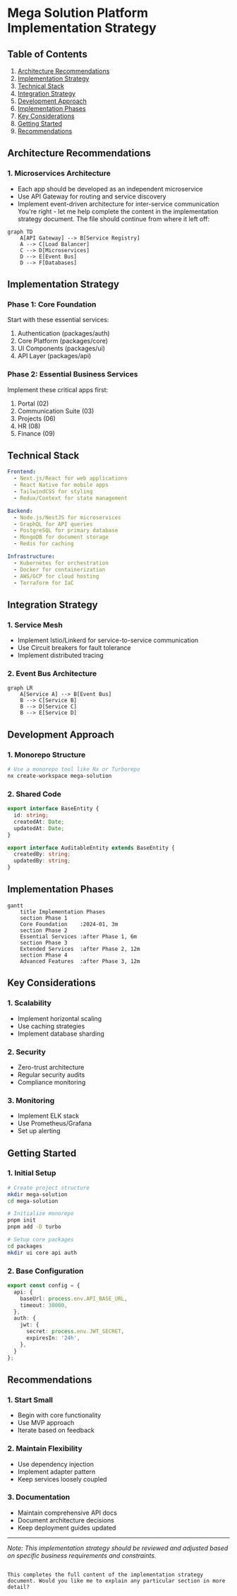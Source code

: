 # Mega Solution Platform Implementation Strategy

## Table of Contents
1. [Architecture Recommendations](#architecture-recommendations)
2. [Implementation Strategy](#implementation-strategy)
3. [Technical Stack](#technical-stack)
4. [Integration Strategy](#integration-strategy)
5. [Development Approach](#development-approach)
6. [Implementation Phases](#implementation-phases)
7. [Key Considerations](#key-considerations)
8. [Getting Started](#getting-started)
9. [Recommendations](#recommendations)

## Architecture Recommendations

### 1. Microservices Architecture
- Each app should be developed as an independent microservice
- Use API Gateway for routing and service discovery
- Implement event-driven architecture for inter-service communication 
You're right - let me help complete the content in the implementation strategy document. The file should continue from where it left off:



```mermaid
graph TD
    A[API Gateway] --> B[Service Registry]
    A --> C[Load Balancer]
    C --> D[Microservices]
    D --> E[Event Bus]
    D --> F[Databases]
```

## Implementation Strategy

### Phase 1: Core Foundation
Start with these essential services:
1. Authentication (packages/auth)
2. Core Platform (packages/core)
3. UI Components (packages/ui)
4. API Layer (packages/api)

### Phase 2: Essential Business Services
Implement these critical apps first:
1. Portal (02)
2. Communication Suite (03)
3. Projects (06)
4. HR (08)
5. Finance (09)

## Technical Stack

```yaml
Frontend:
  - Next.js/React for web applications
  - React Native for mobile apps
  - TailwindCSS for styling
  - Redux/Context for state management

Backend:
  - Node.js/NestJS for microservices
  - GraphQL for API queries
  - PostgreSQL for primary database
  - MongoDB for document storage
  - Redis for caching

Infrastructure:
  - Kubernetes for orchestration
  - Docker for containerization
  - AWS/GCP for cloud hosting
  - Terraform for IaC
```

## Integration Strategy

### 1. Service Mesh
- Implement Istio/Linkerd for service-to-service communication
- Use Circuit breakers for fault tolerance
- Implement distributed tracing

### 2. Event Bus Architecture
```mermaid
graph LR
    A[Service A] --> B[Event Bus]
    B --> C[Service B]
    B --> D[Service C]
    B --> E[Service D]
```

## Development Approach

### 1. Monorepo Structure
```bash
# Use a monorepo tool like Nx or Turborepo
nx create-workspace mega-solution
```

### 2. Shared Code
```typescript
export interface BaseEntity {
  id: string;
  createdAt: Date;
  updatedAt: Date;
}

export interface AuditableEntity extends BaseEntity {
  createdBy: string;
  updatedBy: string;
}
```

## Implementation Phases

```mermaid
gantt
    title Implementation Phases
    section Phase 1
    Core Foundation    :2024-01, 3m
    section Phase 2
    Essential Services :after Phase 1, 6m
    section Phase 3
    Extended Services  :after Phase 2, 12m
    section Phase 4
    Advanced Features  :after Phase 3, 12m
```

## Key Considerations

### 1. Scalability
- Implement horizontal scaling
- Use caching strategies
- Implement database sharding

### 2. Security
- Zero-trust architecture
- Regular security audits
- Compliance monitoring

### 3. Monitoring
- Implement ELK stack
- Use Prometheus/Grafana
- Set up alerting

## Getting Started

### 1. Initial Setup
```bash
# Create project structure
mkdir mega-solution
cd mega-solution

# Initialize monorepo
pnpm init
pnpm add -D turbo

# Setup core packages
cd packages
mkdir ui core api auth
```

### 2. Base Configuration
```typescript
export const config = {
  api: {
    baseUrl: process.env.API_BASE_URL,
    timeout: 30000,
  },
  auth: {
    jwt: {
      secret: process.env.JWT_SECRET,
      expiresIn: '24h',
    },
  }
};
```

## Recommendations

### 1. Start Small
- Begin with core functionality
- Use MVP approach
- Iterate based on feedback

### 2. Maintain Flexibility
- Use dependency injection
- Implement adapter pattern
- Keep services loosely coupled

### 3. Documentation
- Maintain comprehensive API docs
- Document architecture decisions
- Keep deployment guides updated

---

*Note: This implementation strategy should be reviewed and adjusted based on specific business requirements and constraints.*
```

This completes the full content of the implementation strategy document. Would you like me to explain any particular section in more detail?
